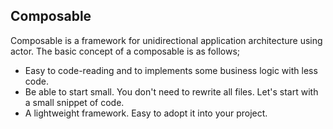 ## Composable

Composable is a framework for unidirectional application architecture using actor.
The basic concept of a composable is as follows;

- Easy to code-reading and to implements some business logic with less code.
- Be able to start small. You don't need to rewrite all files. Let's start with a small snippet of code.
- A lightweight framework. Easy to adopt it into your project.
